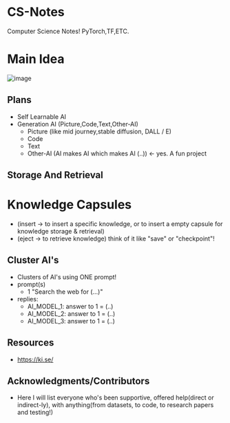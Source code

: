 # CS-Notes
Computer Science Notes! PyTorch,TF,ETC.

# Main Idea
![image](https://github.com/user-attachments/assets/c52ae45e-725a-40a8-abbd-ab8836354736)



## Plans
- Self Learnable AI
- Generation AI (Picture,Code,Text,Other-AI) 
  - Picture (like mid journey,stable diffusion, DALL / E) 
  - Code
  - Text 
  - Other-AI (AI makes AI which makes AI (..)) <- yes. A fun project

## Storage And Retrieval 
# Knowledge Capsules
- (insert -> to insert a specific knowledge, or to insert a empty capsule for knowledge storage & retrieval)
- (eject -> to retrieve knowledge)
think of it like "save" or "checkpoint"!

## Cluster AI's
- Clusters of AI's using ONE prompt!
- prompt(s)
  - 1 "Search the web for (...)"
- replies: 
  - AI_MODEL_1:  answer to 1 = (..)
  - AI_MODEL_2:  answer to 1 = (..)
  - AI_MODEL_3:  answer to 1 = (..)


## Resources
- https://ki.se/

## Acknowledgments/Contributors
- Here I will list everyone who's been supportive, offered help(direct or indirect-ly), with anything(from datasets, to code, to research papers and testing!)
